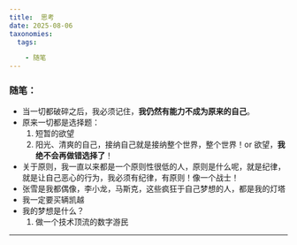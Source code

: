 ```yaml
---
title:  思考
date: 2025-08-06
taxonomies:
  tags:

    - 随笔	
---
```


### 随笔：

- 当一切都破碎之后，我必须记住，**我仍然有能力不成为原来的自己**。
- 原来一切都是选择题：
  1. 短暂的欲望
  2. 阳光、清爽的自己，接纳自己就是接纳整个世界，整个世界！or 欲望，**我绝不会再做错选择了**！
- 关于原则，我一直以来都是一个原则性很低的人，原则是什么呢，就是纪律，就是让自己恶心的行为，我必须有纪律，有原则！像一个战士！
- 张雪是我都偶像，李小龙，马斯克，这些疯狂于自己梦想的人，都是我的灯塔
- 我一定要买辆凯越
- 我的梦想是什么？
  1. 做一个技术顶流的数字游民

------

